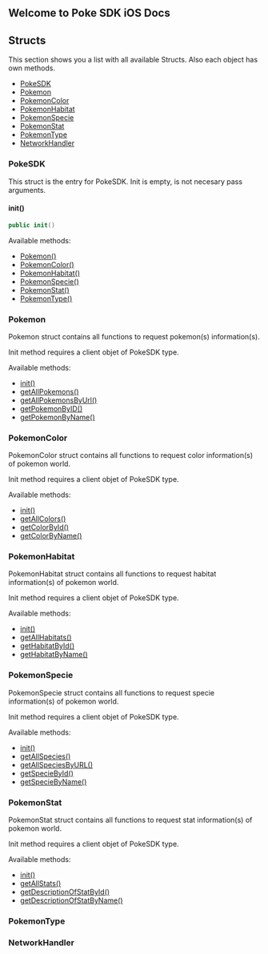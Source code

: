 ## Welcome to Poke SDK iOS Docs

## Structs

This section shows you a list with all available Structs. Also each object has own methods. 

- [PokeSDK](#pokeSDK)
- [Pokemon](#pokemon)
- [PokemonColor](#pokemonColor)
- [PokemonHabitat](#pokemonHabitat)
- [PokemonSpecie](#pokemonSpecie)
- [PokemonStat](#pokemonStat)
- [PokemonType](#pokemonType)
- [NetworkHandler](#networkHandler)

### PokeSDK

This struct is the entry for PokeSDK. Init is empty, is not necesary pass arguments.

#### init()

```swift
public init()
```

Available methods: 

- [Pokemon()](#pokemon)
- [PokemonColor()](#pokemonColor)
- [PokemonHabitat()](#pokemonHabitat)
- [PokemonSpecie()](#pokemonSpecie)
- [PokemonStat()](#pokemonStat)
- [PokemonType()](#pokemonType)

### Pokemon

Pokemon struct contains all functions to request pokemon(s) information(s).

Init method requires a client objet of PokeSDK type. 

Available methods: 

- [init()](pokemon.md#init)
- [getAllPokemons()](pokemon.md#getAllPokemons)
- [getAllPokemonsByUrl()](pokemon.md#getAllPokemonsByUrl)
- [getPokemonByID()](pokemon.md#getPokemonByID)
- [getPokemonByName()](pokemon.md#getPokemonByName)


### PokemonColor

PokemonColor struct contains all functions to request color information(s) of pokemon world.

Init method requires a client objet of PokeSDK type. 

Available methods: 

- [init()](pokemon.md#init)
- [getAllColors()](pokemonColor.md#getAllColors)
- [getColorById()](pokemonColor.md#getColorById)
- [getColorByName()](pokemonColor.md#getColorByName)

### PokemonHabitat

PokemonHabitat struct contains all functions to request habitat information(s) of pokemon world.

Init method requires a client objet of PokeSDK type. 

Available methods: 

- [init()](pokemonHabitat.md#init)
- [getAllHabitats()](pokemonHabitat.md#getAllColors)
- [getHabitatById()](pokemonHabitat.md#getHabitatById)
- [getHabitatByName()](pokemonHabitat.md#getHabitatByName)

### PokemonSpecie

PokemonSpecie struct contains all functions to request specie information(s) of pokemon world.

Init method requires a client objet of PokeSDK type. 

Available methods: 

- [init()](pokemonSpecie.md#init)
- [getAllSpecies()](pokemonSpecie.md#getAllSpecies)
- [getAllSpeciesByURL()](pokemonSpecie.md#getAllSpeciesByURL)
- [getSpecieById()](pokemonSpecie.md#getSpecieById)
- [getSpecieByName()](pokemonSpecie.md#getSpecieByName)

### PokemonStat

PokemonStat struct contains all functions to request stat information(s) of pokemon world.

Init method requires a client objet of PokeSDK type. 

Available methods: 

- [init()](pokemonStat.md#init)
- [getAllStats()](pokemonStat.md#getAllStats)
- [getDescriptionOfStatById()](pokemonStat.md#getDescriptionOfStatById)
- [getDescriptionOfStatByName()](pokemonStat.md#getDescriptionOfStatByName)

### PokemonType

### NetworkHandler

